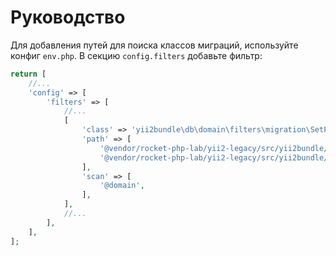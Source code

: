 Руководство
===

Для добавления путей для поиска классов миграций, 
используйте конфиг `env.php`.
В секцию `config.filters` добавьте фильтр:

```php
return [
	//...
	'config' => [
		'filters' => [
			//...
			[
				'class' => 'yii2bundle\db\domain\filters\migration\SetPath',
				'path' => [
					'@vendor/rocket-php-lab/yii2-legacy/src/yii2bundle/rbac/domain/migrations',
                    '@vendor/rocket-php-lab/yii2-legacy/src/yii2bundle/rest/domain/migrations',
				],
				'scan' => [
					'@domain',
				],
			],
			//...
		],
	],
];
```
